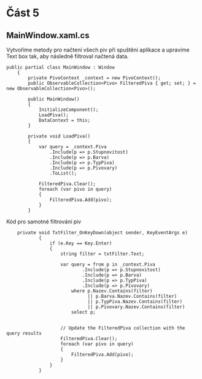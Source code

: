 # Část 5
## MainWindow.xaml.cs
Vytvoříme metody pro načtení všech piv při spuštění aplikace a upravíme Text box tak, aby následně filtroval načtená data.

    public partial class MainWindow : Window
        {
            private PivoContext _context = new PivoContext();
            public ObservableCollection<Pivo> FilteredPiva { get; set; } = new ObservableCollection<Pivo>();

            public MainWindow()
            {
                InitializeComponent();
                LoadPiva();
                DataContext = this;
            }

            private void LoadPiva()
            {
                var query = _context.Piva
                    .Include(p => p.Stupnovitost)
                    .Include(p => p.Barva)
                    .Include(p => p.TypPiva)
                    .Include(p => p.Pivovary)
                    .ToList();

                FilteredPiva.Clear();
                foreach (var pivo in query)
                {
                    FilteredPiva.Add(pivo);
                }
            }
            
Kód pro samotné filtrování piv

        private void TxtFilter_OnKeyDown(object sender, KeyEventArgs e)
                {
                    if (e.Key == Key.Enter)
                    {
                        string filter = txtFilter.Text;

                        var query = from p in _context.Piva
                                .Include(p => p.Stupnovitost)
                                .Include(p => p.Barva)
                                .Include(p => p.TypPiva)
                                .Include(p => p.Pivovary)
                            where p.Nazev.Contains(filter)
                                  || p.Barva.Nazev.Contains(filter)
                                  || p.TypPiva.Nazev.Contains(filter)
                                  || p.Pivovary.Nazev.Contains(filter)
                            select p;


                        // Update the FilteredPiva collection with the query results
                        FilteredPiva.Clear();
                        foreach (var pivo in query)
                        {
                            FilteredPiva.Add(pivo);
                        }
                    }
                }
